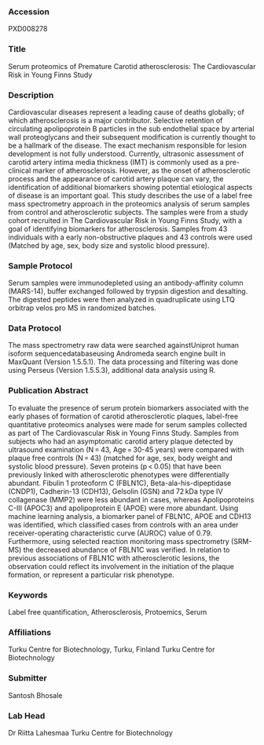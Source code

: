 ### Accession
PXD008278

### Title
Serum proteomics of Premature Carotid atherosclerosis: The Cardiovascular Risk in Young Finns Study

### Description
Cardiovascular diseases represent a leading cause of 
deaths globally; of which atherosclerosis is a major contributor. 
Selective retention of circulating apolipoprotein B particles in the sub 
endothelial space by arterial wall proteoglycans and their subsequent 
modification is currently thought to be a hallmark of the disease. The 
exact mechanism responsible for lesion development is not fully 
understood. Currently, ultrasonic assessment of carotid artery intima 
media thickness (IMT) is commonly used as a pre-clinical marker of 
atherosclerosis. However, as the onset of atherosclerotic process and 
the appearance of carotid artery plaque can vary, the identification of 
additional biomarkers showing potential etiological aspects of disease 
is an important goal. This study describes the use of a label free mass 
spectrometry approach in the proteomics analysis of serum samples from 
control and atherosclerotic subjects. The samples were from a study 
cohort recruited in The Cardiovascular Risk in Young Finns Study, with a 
goal of identifying biomarkers for atherosclerosis. Samples from 43 
individuals with a early non-obstructive plaques and 43 controls were 
used (Matched by age, sex, body size and systolic blood pressure).

### Sample Protocol
Serum samples were immunodepleted using 
an antibody-affinity column (MARS-14), buffer exchanged followed by 
trypsin digestion and desalting. The digested peptides were then 
analyzed in quadruplicate using LTQ orbitrap velos pro MS in randomized 
batches.

### Data Protocol
The mass spectrometry raw data were searched 
againstUniprot human  isoform sequencedatabaseusing Andromeda search 
engine built in MaxQuant (Version 1.5.5.1). The data processing and 
filtering was done using Perseus (Version 1.5.5.3), additional data 
analysis using R.

### Publication Abstract
To evaluate the presence of serum protein biomarkers associated with the early phases of formation of carotid atherosclerotic plaques, label-free quantitative proteomics analyses were made for serum samples collected as part of The Cardiovascular Risk in Young Finns Study. Samples from subjects who had an asymptomatic carotid artery plaque detected by ultrasound examination (N&#x2009;=&#x2009;43, Age&#x2009;=&#x2009;30-45 years) were compared with plaque free controls (N&#x2009;=&#x2009;43) (matched for age, sex, body weight and systolic blood pressure). Seven proteins (p&#x2009;&lt;&#x2009;0.05) that have been previously linked with atherosclerotic phenotypes were differentially abundant. Fibulin 1 proteoform C (FBLN1C), Beta-ala-his-dipeptidase (CNDP1), Cadherin-13 (CDH13), Gelsolin (GSN) and 72&#x2009;kDa type IV collagenase (MMP2) were less abundant in cases, whereas Apolipoproteins C-III (APOC3) and apolipoprotein E (APOE) were more abundant. Using machine learning analysis, a biomarker panel of FBLN1C, APOE and CDH13 was identified, which classified cases from controls with an area under receiver-operating characteristic curve (AUROC) value of 0.79. Furthermore, using selected reaction monitoring mass spectrometry (SRM-MS) the decreased abundance of FBLN1C was verified. In relation to previous associations of FBLN1C with atherosclerotic lesions, the observation could reflect its involvement in the initiation of the plaque formation, or represent a particular risk phenotype.

### Keywords
Label free quantification, Atherosclerosis, Protoemics, Serum

### Affiliations
Turku Centre for Biotechnology, Turku, Finland
Turku Centre for Biotechnology

### Submitter
Santosh Bhosale

### Lab Head
Dr Riitta Lahesmaa
Turku Centre for Biotechnology


